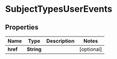 
# SubjectTypesUserEvents

## Properties
Name | Type | Description | Notes
------------ | ------------- | ------------- | -------------
**href** | **String** |  |  [optional]



